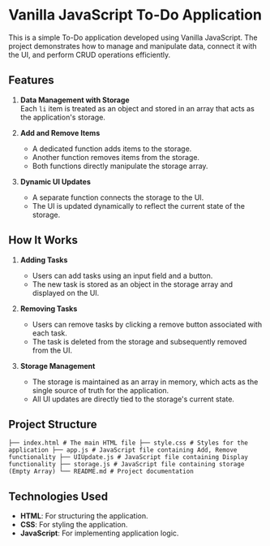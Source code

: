 # Vanilla JavaScript To-Do Application

This is a simple To-Do application developed using Vanilla JavaScript. The project demonstrates how to manage and manipulate data, connect it with the UI, and perform CRUD operations efficiently.

## Features

1. **Data Management with Storage**  
   Each `li` item is treated as an object and stored in an array that acts as the application's storage.

2. **Add and Remove Items**  
   - A dedicated function adds items to the storage.  
   - Another function removes items from the storage.  
   - Both functions directly manipulate the storage array.

3. **Dynamic UI Updates**  
   - A separate function connects the storage to the UI.  
   - The UI is updated dynamically to reflect the current state of the storage.

## How It Works

1. **Adding Tasks**  
   - Users can add tasks using an input field and a button.  
   - The new task is stored as an object in the storage array and displayed on the UI.

2. **Removing Tasks**  
   - Users can remove tasks by clicking a remove button associated with each task.  
   - The task is deleted from the storage and subsequently removed from the UI.

3. **Storage Management**  
   - The storage is maintained as an array in memory, which acts as the single source of truth for the application.  
   - All UI updates are directly tied to the storage's current state.

## Project Structure
```├── index.html # The main HTML file ├── style.css # Styles for the application ├── app.js # JavaScript file containing Add, Remove functionality ├── UIUpdate.js # JavaScript file containing Display functionality ├── storage.js # JavaScript file containing storage (Empty Array) └── README.md # Project documentation```

## Technologies Used

- **HTML**: For structuring the application.
- **CSS**: For styling the application.
- **JavaScript**: For implementing application logic.
